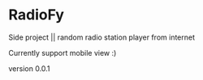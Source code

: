 # RadioFy

Side project || random radio station player from internet


Currently support mobile view :)

version 0.0.1
